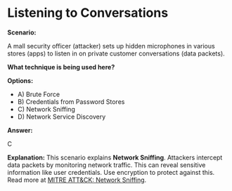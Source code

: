 # Listening to Conversations

**Scenario:**

A mall security officer (attacker) sets up hidden microphones in various stores (apps) to listen in on private customer conversations (data packets).

**What technique is being used here?**

**Options:**

- A) Brute Force
- B) Credentials from Password Stores
- C) Network Sniffing
- D) Network Service Discovery

**Answer:**

C

**Explanation:**
This scenario explains **Network Sniffing**. Attackers intercept data packets by monitoring network traffic. This can reveal sensitive information like user credentials. Use encryption to protect against this. Read more at [MITRE ATT&CK: Network Sniffing](https://attack.mitre.org/techniques/T1040/).

